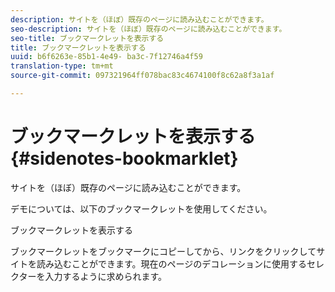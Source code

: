 ```yaml
---
description: サイトを（ほぼ）既存のページに読み込むことができます。
seo-description: サイトを（ほぼ）既存のページに読み込むことができます。
seo-title: ブックマークレットを表示する
title: ブックマークレットを表示する
uuid: b6f6263e-85b1-4e49- ba3c-7f12746a4f59
translation-type: tm+mt
source-git-commit: 097321964ff078bac83c4674100f8c62a8f3a1af

---
```



# ブックマークレットを表示する{#sidenotes-bookmarklet}

サイトを（ほぼ）既存のページに読み込むことができます。

デモについては、以下のブックマークレットを使用してください。

ブックマークレットを表示する

ブックマークレットをブックマークにコピーしてから、リンクをクリックしてサイトを読み込むことができます。現在のページのデコレーションに使用するセレクターを入力するように求められます。
